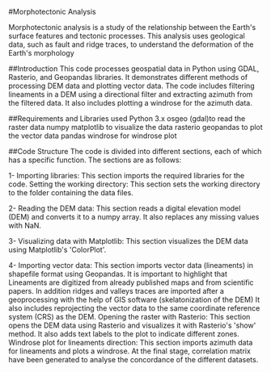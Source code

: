 #Morphotectonic Analysis

Morphotectonic analysis is a study of the relationship between the Earth's surface features and tectonic processes. This analysis uses geological data, such as fault and ridge traces, to understand the deformation of the Earth's morphology

##Introduction
This code processes geospatial data in Python using GDAL, Rasterio, and Geopandas libraries. It demonstrates different methods of processing DEM data and plotting vector data. The code includes filtering lineaments in a DEM using a directional filter and extracting azimuth from the filtered data. It also includes plotting a windrose for the azimuth data.

##Requirements and Libraries used
Python 3.x
osgeo (gdal)to read the raster data
numpy
matplotlib to visualize the data
rasterio
geopandas to plot the vector data
pandas
windrose for windrose plot


##Code Structure
The code is divided into different sections, each of which has a specific function. The sections are as follows:

1- Importing libraries: This section imports the required libraries for the code.
Setting the working directory: This section sets the working directory to the folder containing the data files.

2- Reading the DEM data: This section reads a digital elevation model (DEM) and converts it to a numpy array. It also replaces any missing values with NaN.

3- Visualizing data with Matplotlib: This section visualizes the DEM data using Matplotlib's 'ColorPlot'.

4- Importing vector data: This section imports vector data (lineaments) in shapefile format using Geopandas. 
It is important to highlight that Lineaments are digitized from already published maps and from scientific papers.
In addition ridges and valleys traces are imported after a geoprocessing with the help of GIS software (skelatonization of the DEM)
It also includes reprojecting the vector data to the same coordinate reference system (CRS) as the DEM.
Opening the raster with Rasterio: This section opens the DEM data using Rasterio and visualizes it with Rasterio's 'show' method. It also adds text labels to the plot to indicate different zones.
Windrose plot for lineaments direction: This section imports azimuth data for lineaments and plots a windrose.
At the final stage, correlation matrix have been generated to analyse the concordance of the different datasets. 
